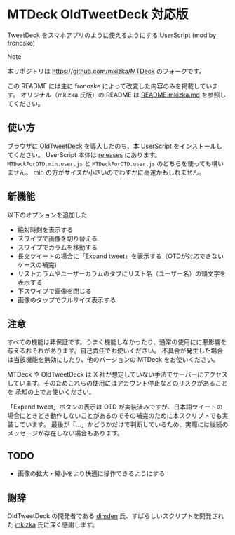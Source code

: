 # MTDeck OldTweetDeck 対応版

TweetDeck をスマホアプリのように使えるようにする UserScript (mod by fronoske)


> [!NOTE]
> 本リポジトリは https://github.com/mkizka/MTDeck のフォークです。
>
> この README には主に fronoske によって改変した内容のみを掲載しています。
> オリジナル（mkizka 氏版）の README は [README.mkizka.md](https://github.com/fronoske/MTDeck_OldTweetDeck/blob/main/README.mkizka.md) を参照してください。

## 使い方
ブラウザに [OldTweetDeck](https://github.com/dimdenGD/OldTweetDeck) を導入したのち、本 UserScript をインストールしてください。
UserScript 本体は [releases](https://github.com/fronoske/MTDeck_OldTweetDeck/releases) にあります。`MTDeckForOTD.min.user.js` と `MTDeckForOTD.user.js` のどちらを使っても構いません。
min の方がサイズが小さいのでわずかに高速かもしれません。

## 新機能

以下のオプションを追加した
- 絶対時刻を表示する
- スワイプで画像を切り替える
- スワイプでカラムを移動する
- 長文ツイートの場合に「Expand tweet」を表示する（OTDが対応できないケースの補完）
- リストカラムやユーザーカラムのタブにリスト名（ユーザー名）の頭文字を表示する
- 下スワイプで画像を閉じる
- 画像のタップでフルサイズ表示する

## 注意
すべての機能は非保証です。うまく機能しなかったり、通常の使用にに悪影響を与えるおそれがあります。自己責任でお使いください。
不具合が発生した場合は当該機能を無効にしたり、他のバージョンの MTDeck をお使いください。

MTDeck や OldTweetDeck は X 社が想定していない手法でサーバーにアクセスしています。そのためこれらの使用にはアカウント停止などのリスクがあることを
承知の上でお使いください。

「Expand tweet」ボタンの表示は OTD が実装済みですが、日本語ツイートの場合にときどき動作しないことがあるのでその補完のために本スクリプトでも実装しています。
最後が「…」かどうかだけで判断しているため、実際には後続のメッセージが存在しない場合もあります。


## TODO
- 画像の拡大・縮小をより快適に操作できるようにする

## 謝辞
OldTweetDeck の開発者である [dimden](https://github.com/dimdenGD) 氏、すばらしいスクリプトを開発された [mkizka](https://github.com/mkizka) 氏に深く感謝します。
